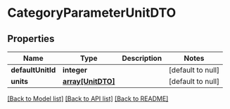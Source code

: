 # CategoryParameterUnitDTO

## Properties
Name | Type | Description | Notes
------------ | ------------- | ------------- | -------------
**defaultUnitId** | **integer** |  | [default to null]
**units** | [**array[UnitDTO]**](UnitDTO.md) |  | [default to null]

[[Back to Model list]](../README.md#documentation-for-models) [[Back to API list]](../README.md#documentation-for-api-endpoints) [[Back to README]](../README.md)


